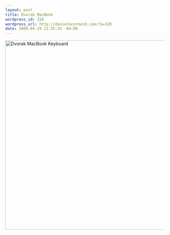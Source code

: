 ```yaml
--- 
layout: post
title: Dvorak MacBook
wordpress_id: 320
wordpress_url: http://danielmcormond.com/?p=320
date: 2009-04-29 21:35:35 -04:00
---
```

<img src="http://danielmcormond.com/wp-content/uploads/2009/04/photo1.jpg" alt="Dvorak MacBook Keyboard" title="Dvorak MacBook Keyboard" width="800" height="600" class="alignnone size-full wp-image-322" />
